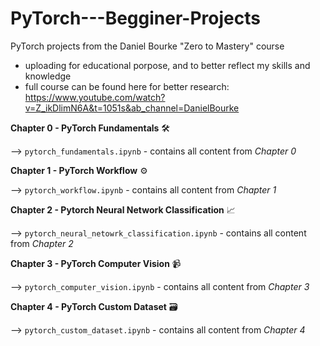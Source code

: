 # PyTorch---Begginer-Projects
PyTorch projects from the Daniel Bourke "Zero to Mastery" course 
* uploading for educational porpose, and to better reflect my skills and knowledge
* full course can be found here for better research: https://www.youtube.com/watch?v=Z_ikDlimN6A&t=1051s&ab_channel=DanielBourke

**Chapter 0 - PyTorch Fundamentals** 🛠

--> `pytorch_fundamentals.ipynb` - contains all content from *Chapter 0*

**Chapter 1 - PyTorch Workflow** ⚙️

--> `pytorch_workflow.ipynb` - contains all content from *Chapter 1*

**Chapter 2 - Pytorch Neural Network Classification** 📈

--> `pytorch_neural_netowrk_classification.ipynb` - contains all content from *Chapter 2*

**Chapter 3 - PyTorch Computer Vision** 📹

--> `pytorch_computer_vision.ipynb` - contains all content from *Chapter 3*

**Chapter 4 - PyTorch Custom Dataset** 🗃

--> `pytorch_custom_dataset.ipynb` - contains all content from *Chapter 4*
